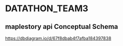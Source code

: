 # DATATHON_TEAM3
## maplestory api Conceptual Schema
https://dbdiagram.io/d/67f8dbab4f7afba184397838
